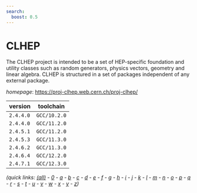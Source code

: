 ```yaml
---
search:
  boost: 0.5
---
```

# CLHEP

The CLHEP project is intended to be a set of HEP-specific foundation and  utility classes such as random generators, physics vectors, geometry and linear algebra.  CLHEP is structured in a set of packages independent of any external package.

*homepage*: <https://proj-clhep.web.cern.ch/proj-clhep/>

version | toolchain
--------|----------
``2.4.4.0`` | ``GCC/10.2.0``
``2.4.4.0`` | ``GCC/11.2.0``
``2.4.5.1`` | ``GCC/11.2.0``
``2.4.5.3`` | ``GCC/11.3.0``
``2.4.6.2`` | ``GCC/11.3.0``
``2.4.6.4`` | ``GCC/12.2.0``
``2.4.7.1`` | ``GCC/12.3.0``


*(quick links: [(all)](../index.md) - [0](../0/index.md) - [a](../a/index.md) - [b](../b/index.md) - [c](../c/index.md) - [d](../d/index.md) - [e](../e/index.md) - [f](../f/index.md) - [g](../g/index.md) - [h](../h/index.md) - [i](../i/index.md) - [j](../j/index.md) - [k](../k/index.md) - [l](../l/index.md) - [m](../m/index.md) - [n](../n/index.md) - [o](../o/index.md) - [p](../p/index.md) - [q](../q/index.md) - [r](../r/index.md) - [s](../s/index.md) - [t](../t/index.md) - [u](../u/index.md) - [v](../v/index.md) - [w](../w/index.md) - [x](../x/index.md) - [y](../y/index.md) - [z](../z/index.md))*

